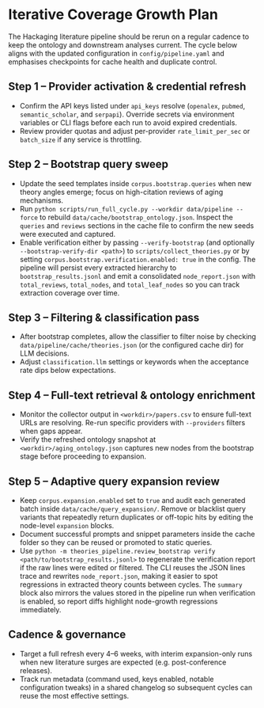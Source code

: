 # Iterative Coverage Growth Plan

The Hackaging literature pipeline should be rerun on a regular cadence to keep the
ontology and downstream analyses current. The cycle below aligns with the updated
configuration in `config/pipeline.yaml` and emphasises checkpoints for cache health
and duplicate control.

## Step 1 – Provider activation & credential refresh
- Confirm the API keys listed under `api_keys` resolve (`openalex`, `pubmed`,
  `semantic_scholar`, and `serpapi`). Override secrets via environment variables or
  CLI flags before each run to avoid expired credentials.
- Review provider quotas and adjust per-provider `rate_limit_per_sec` or `batch_size`
  if any service is throttling.

## Step 2 – Bootstrap query sweep
- Update the seed templates inside `corpus.bootstrap.queries` when new theory angles
  emerge; focus on high-citation reviews of aging mechanisms.
- Run `python scripts/run_full_cycle.py --workdir data/pipeline --force` to rebuild
  `data/cache/bootstrap_ontology.json`. Inspect the `queries` and `reviews` sections in
  the cache file to confirm the new seeds were executed and captured.
- Enable verification either by passing `--verify-bootstrap` (and optionally
  `--bootstrap-verify-dir <path>`) to `scripts/collect_theories.py` or by setting
  `corpus.bootstrap.verification.enabled: true` in the config. The pipeline will persist
  every extracted hierarchy to `bootstrap_results.jsonl` and emit a consolidated
  `node_report.json` with `total_reviews`, `total_nodes`, and `total_leaf_nodes` so you
  can track extraction coverage over time.

## Step 3 – Filtering & classification pass
- After bootstrap completes, allow the classifier to filter noise by checking
  `data/pipeline/cache/theories.json` (or the configured cache dir) for LLM decisions.
- Adjust `classification.llm` settings or keywords when the acceptance rate dips below
  expectations.

## Step 4 – Full-text retrieval & ontology enrichment
- Monitor the collector output in `<workdir>/papers.csv` to ensure full-text URLs are
  resolving. Re-run specific providers with `--providers` filters when gaps appear.
- Verify the refreshed ontology snapshot at `<workdir>/aging_ontology.json` captures
  new nodes from the bootstrap stage before proceeding to expansion.

## Step 5 – Adaptive query expansion review
- Keep `corpus.expansion.enabled` set to `true` and audit each generated batch inside
  `data/cache/query_expansion/`. Remove or blacklist query variants that repeatedly
  return duplicates or off-topic hits by editing the node-level `expansion` blocks.
- Document successful prompts and snippet parameters inside the cache folder so they
  can be reused or promoted to static queries.
- Use `python -m theories_pipeline.review_bootstrap verify <path/to/bootstrap_results.jsonl>`
  to regenerate the verification report if the raw lines were edited or filtered. The
  CLI reuses the JSON lines trace and rewrites `node_report.json`, making it easier to
  spot regressions in extracted theory counts between cycles. The `summary` block also
  mirrors the values stored in the pipeline run when verification is enabled, so report
  diffs highlight node-growth regressions immediately.

## Cadence & governance
- Target a full refresh every 4–6 weeks, with interim expansion-only runs when new
  literature surges are expected (e.g. post-conference releases).
- Track run metadata (command used, keys enabled, notable configuration tweaks) in a
  shared changelog so subsequent cycles can reuse the most effective settings.
